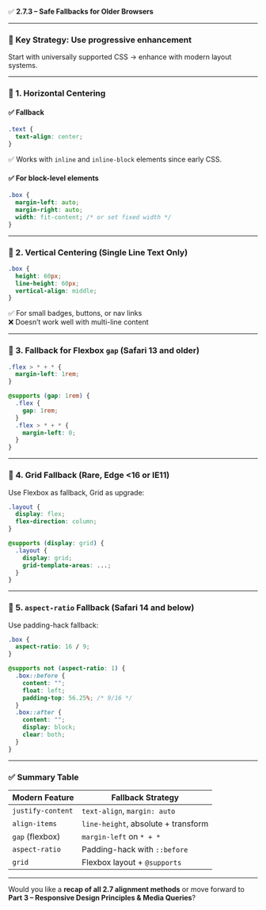 ✅ **2.7.3 – Safe Fallbacks for Older Browsers**

---

### 🧠 Key Strategy: Use **progressive enhancement**

Start with universally supported CSS → enhance with modern layout systems.

---

### 🔧 1. Horizontal Centering

#### ✅ Fallback

```css
.text {
  text-align: center;
}
```

✅ Works with `inline` and `inline-block` elements since early CSS.

#### ✅ For block-level elements

```css
.box {
  margin-left: auto;
  margin-right: auto;
  width: fit-content; /* or set fixed width */
}
```

---

### 🔧 2. Vertical Centering (Single Line Text Only)

```css
.box {
  height: 60px;
  line-height: 60px;
  vertical-align: middle;
}
```

✅ For small badges, buttons, or nav links  
❌ Doesn’t work well with multi-line content

---

### 🔧 3. Fallback for Flexbox `gap` (Safari 13 and older)

```css
.flex > * + * {
  margin-left: 1rem;
}

@supports (gap: 1rem) {
  .flex {
    gap: 1rem;
  }
  .flex > * + * {
    margin-left: 0;
  }
}
```

---

### 🔧 4. Grid Fallback (Rare, Edge <16 or IE11)

Use Flexbox as fallback, Grid as upgrade:

```css
.layout {
  display: flex;
  flex-direction: column;
}

@supports (display: grid) {
  .layout {
    display: grid;
    grid-template-areas: ...;
  }
}
```

---

### 🔧 5. `aspect-ratio` Fallback (Safari 14 and below)

Use padding-hack fallback:

```css
.box {
  aspect-ratio: 16 / 9;
}

@supports not (aspect-ratio: 1) {
  .box::before {
    content: "";
    float: left;
    padding-top: 56.25%; /* 9/16 */
  }
  .box::after {
    content: "";
    display: block;
    clear: both;
  }
}
```

---

### ✅ Summary Table

|Modern Feature|Fallback Strategy|
|---|---|
|`justify-content`|`text-align`, `margin: auto`|
|`align-items`|`line-height`, absolute + transform|
|`gap` (flexbox)|`margin-left` on `* + *`|
|`aspect-ratio`|Padding-hack with `::before`|
|`grid`|Flexbox layout + `@supports`|

---

Would you like a **recap of all 2.7 alignment methods** or move forward to **Part 3 – Responsive Design Principles & Media Queries**?